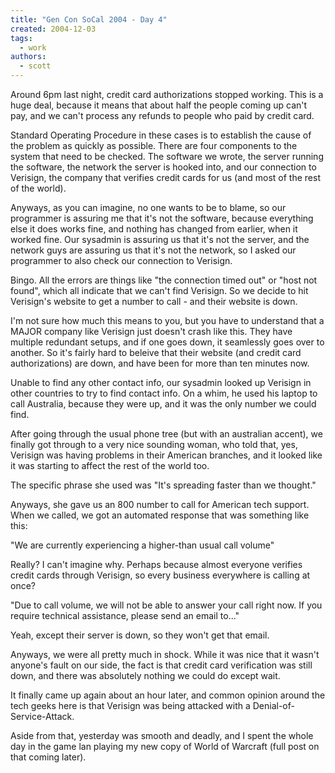 ```yaml
---
title: "Gen Con SoCal 2004 - Day 4"
created: 2004-12-03
tags:
  - work
authors:
  - scott
---
```


Around 6pm last night, credit card authorizations stopped working. This is a huge deal, because it means that about half the people coming up can't pay, and we can't process any refunds to people who paid by credit card.

Standard Operating Procedure in these cases is to establish the cause of the problem as quickly as possible. There are four components to the system that need to be checked. The software we wrote, the server running the software, the network the server is hooked into, and our connection to Verisign, the company that verifies credit cards for us (and most of the rest of the world).

Anyways, as you can imagine, no one wants to be to blame, so our programmer is assuring me that it's not the software, because everything else it does works fine, and nothing has changed from earlier, when it worked fine. Our sysadmin is assuring us that it's not the server, and the network guys are assuring us that it's not the network, so I asked our programmer to also check our connection to Verisign.

Bingo. All the errors are things like "the connection timed out" or "host not found", which all indicate that we can't find Verisign. So we decide to hit Verisign's website to get a number to call - and their website is down.

I'm not sure how much this means to you, but you have to understand that a MAJOR company like Verisign just doesn't crash like this. They have multiple redundant setups, and if one goes down, it seamlessly goes over to another. So it's fairly hard to beleive that their website (and credit card authorizations) are down, and have been for more than ten minutes now.

Unable to find any other contact info, our sysadmin looked up Verisign in other countries to try to find contact info. On a whim, he used his laptop to call Australia, because they were up, and it was the only number we could find.

After going through the usual phone tree (but with an australian accent), we finally got through to a very nice sounding woman, who told that, yes, Verisign was having problems in their American branches, and it looked like it was starting to affect the rest of the world too.

The specific phrase she used was "It's spreading faster than we thought."

Anyways, she gave us an 800 number to call for American tech support. When we called, we got an automated response that was something like this:

"We are currently experiencing a higher-than usual call volume"

Really? I can't imagine why. Perhaps because almost everyone verifies credit cards through Verisign, so every business everywhere is calling at once?

"Due to call volume, we will not be able to answer your call right now. If you require technical assistance, please send an email to..."

Yeah, except their server is down, so they won't get that email.

Anyways, we were all pretty much in shock. While it was nice that it wasn't anyone's fault on our side, the fact is that credit card verification was still down, and there was absolutely nothing we could do except wait.

It finally came up again about an hour later, and common opinion around the tech geeks here is that Verisign was being attacked with a Denial-of-Service-Attack.

Aside from that, yesterday was smooth and deadly, and I spent the whole day in the game lan playing my new copy of World of Warcraft (full post on that coming later).
